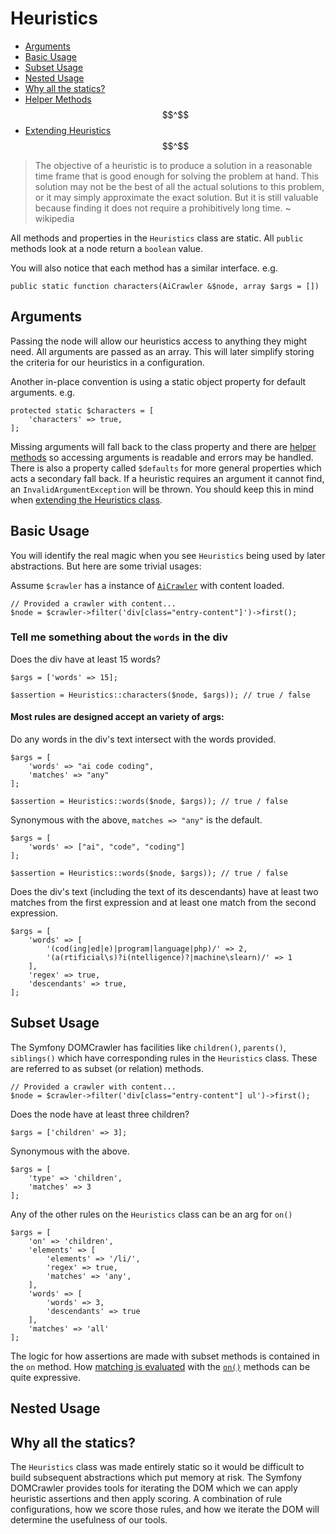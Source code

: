 # Heuristics

- [Arguments](#arguments)
- [Basic Usage](#basic)
- [Subset Usage](#subset)
- [Nested Usage](#nested)
- [Why all the statics?](#statics)
- [Helper Methods](helpers.md) $$^$$
- [Extending Heuristics](extending.md) $$^$$

>The objective of a heuristic is to produce a solution in a reasonable time frame that is good enough for solving the problem at hand. This solution may not be the best of all the actual solutions to this problem, or it may simply approximate the exact solution. But it is still valuable because finding it does not require a prohibitively long time. ~ wikipedia

All methods and properties in the `Heuristics` class are static. All `public` methods look at a node return a `boolean` value. 

You will also notice that each method has a similar interface. e.g.

```
public static function characters(AiCrawler &$node, array $args = [])
```

## Arguments <a name="arguments"></a>

Passing the node will allow our heuristics access to anything they might need. All arguments are passed as an array. This will later simplify storing the criteria for our heuristics in a configuration.

Another in-place convention is using a static object property for default arguments. e.g.

```
protected static $characters = [
    'characters' => true,
];
```

Missing arguments will fall back to the class property and there are [helper methods](helpers.md) so accessing arguments is readable and errors may be handled. There is also a property called `$defaults` for more general properties which acts a secondary fall back. If a heuristic requires an argument it cannot find, an `InvalidArgumentException` will be thrown. You should keep this in mind when [extending the Heuristics class](Heuristics/extending.md).


## Basic Usage <a name="basic"></a>

You will identify the real magic when you see `Heuristics` being used by later abstractions. But here are some trivial usages:

Assume `$crawler` has a instance of [`AiCrawler`](../README.md) with content loaded.

```    
// Provided a crawler with content...
$node = $crawler->filter('div[class="entry-content"]')->first();
```

### Tell me something about the `words` in the div

Does the div have at least 15 words?
    
```
$args = ['words' => 15];

$assertion = Heuristics::characters($node, $args)); // true / false
```
    
    
#### Most rules are designed accept an variety of args:

Do any words in the div's text intersect with the words provided.

```    
$args = [
    'words' => "ai code coding",
    'matches' => "any"
];

$assertion = Heuristics::words($node, $args)); // true / false
```
    
Synonymous with the above, `matches => "any"` is the default.
   
``` 
$args = [
    'words' => ["ai", "code", "coding"]
];

$assertion = Heuristics::words($node, $args)); // true / false
```

    
Does the div's text (including the text of its descendants) have at least two matches from the first expression and at least one match from the second expression.
    
```
$args = [
    'words' => [
        '(cod(ing|ed|e)|program|language|php)/' => 2,
        '(a(rtificial\s)?i(ntelligence)?|machine\slearn)/' => 1
    ],
    'regex' => true,
    'descendants' => true,
];
```
    
## Subset Usage <a name="subset"></a>

The Symfony DOMCrawler has facilities like `children()`, `parents()`, `siblings()` which have corresponding rules in the `Heuristics` class. These are referred to as subset (or relation) methods.

```
// Provided a crawler with content...
$node = $crawler->filter('div[class="entry-content"] ul')->first();
```

Does the node have at least three children?
   
```    
$args = ['children' => 3];
```
    
Synonymous with the above.

```
$args = [
    'type' => 'children',
    'matches' => 3
];
```
    
Any of the other rules on the `Heuristics` class can be an arg for `on()`

```
$args = [
    'on' => 'children',
    'elements' => [
        'elements' => '/li/',
        'regex' => true,
        'matches' => 'any',
    ],
    'words' => [
        'words' => 3,
        'descendants' => true
    ],
    'matches' => 'all'
];
```
    
The logic for how assertions are made with subset methods is contained in the `on` method. How [matching is evaluated](on.md#matching) with the [`on()`](on.md) methods can be quite expressive.

## Nested Usage <a name="nested"></a>


    
## Why all the statics?

The `Heuristics` class was made entirely static so it would be difficult to build subsequent abstractions which put memory at risk. The Symfony DOMCrawler provides tools for iterating the DOM which we can apply heuristic assertions and then apply scoring. A combination of rule configurations, how we score those rules, and how we iterate the DOM will determine the usefulness of our tools.

